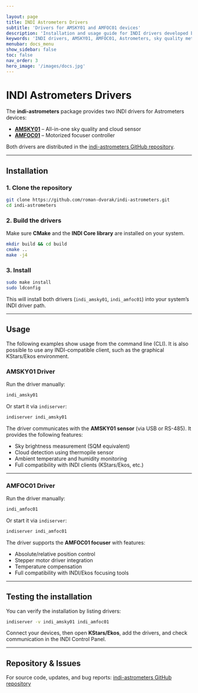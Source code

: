 ```yaml
---

layout: page
title: INDI Astrometers Drivers
subtitle: 'Drivers for AMSKY01 and AMFOC01 devices'
description: 'Installation and usage guide for INDI drivers developed by Astrometers. Covers AMSKY01 (sky quality & cloud sensor) and AMFOC01 (focuser) drivers with step-by-step instructions for building, installation, and operation with INDI/Ekos.'
keywords: 'INDI drivers, AMSKY01, AMFOC01, Astrometers, sky quality meter, cloud detection, focuser, KStars, Ekos, astronomy automation'
menubar: docs_menu
show_sidebar: false
toc: false
nav_order: 3
hero_image: '/images/docs.jpg'
---
```


# INDI Astrometers Drivers

The **indi-astrometers** package provides two INDI drivers for Astrometers devices:

* **[AMSKY01](/products/AMSKY01)** – All-in-one sky quality and cloud sensor
* **[AMFOC01](/products/AMFOC01)** – Motorized focuser controller

Both drivers are distributed in the [indi-astrometers GitHub repository](https://github.com/roman-dvorak/indi-astrometers/).

---

## Installation

### 1. Clone the repository

```bash
git clone https://github.com/roman-dvorak/indi-astrometers.git
cd indi-astrometers
```

### 2. Build the drivers

Make sure **CMake** and the **INDI Core library** are installed on your system.

```bash
mkdir build && cd build
cmake ..
make -j4
```

### 3. Install

```bash
sudo make install
sudo ldconfig
```

This will install both drivers (`indi_amsky01`, `indi_amfoc01`) into your system’s INDI driver path.

---

## Usage
The following examples show usage from the command line (CLI). It is also possible to use any INDI-compatible client, such as the graphical KStars/Ekos environment.

### AMSKY01 Driver

Run the driver manually:

```bash
indi_amsky01
```

Or start it via `indiserver`:

```bash
indiserver indi_amsky01
```

The driver communicates with the **AMSKY01 sensor** (via USB or RS-485).
It provides the following features:

* Sky brightness measurement (SQM equivalent)
* Cloud detection using thermopile sensor
* Ambient temperature and humidity monitoring
* Full compatibility with INDI clients (KStars/Ekos, etc.)

---

### AMFOC01 Driver

Run the driver manually:

```bash
indi_amfoc01
```

Or start it via `indiserver`:

```bash
indiserver indi_amfoc01
```

The driver supports the **AMFOC01 focuser** with features:

* Absolute/relative position control
* Stepper motor driver integration
* Temperature compensation
* Full compatibility with INDI/Ekos focusing tools

---

## Testing the installation

You can verify the installation by listing drivers:

```bash
indiserver -v indi_amsky01 indi_amfoc01
```

Connect your devices, then open **KStars/Ekos**, add the drivers, and check communication in the INDI Control Panel.

---

## Repository & Issues

For source code, updates, and bug reports:
[indi-astrometers GitHub repository](https://github.com/roman-dvorak/indi-astrometers/)


